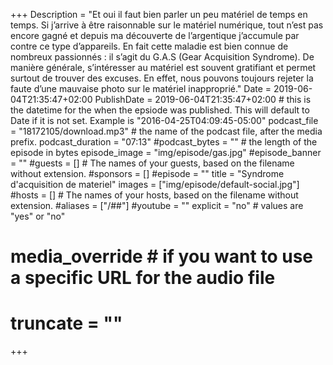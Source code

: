 +++
Description = "Et oui il faut bien parler un peu matériel de temps en temps. Si j’arrive à être raisonnable sur le matériel numérique, tout n’est pas encore gagné et depuis ma découverte de l’argentique j’accumule par contre ce type d’appareils. En fait cette maladie est bien connue de nombreux passionnés : il s’agit du G.A.S (Gear Acquisition Syndrome). De manière générale, s’intéresser au matériel est souvent gratifiant et permet surtout de trouver des excuses. En effet, nous pouvons toujours rejeter la faute d’une mauvaise photo sur le matériel inapproprié."
Date = 2019-06-04T21:35:47+02:00
PublishDate = 2019-06-04T21:35:47+02:00 # this is the datetime for the when the epsiode was published. This will default to Date if it is not set. Example is "2016-04-25T04:09:45-05:00"
podcast_file = "18172105/download.mp3" # the name of the podcast file, after the media prefix.
podcast_duration = "07:13"
#podcast_bytes = "" # the length of the episode in bytes
episode_image = "img/episode/gas.jpg"
#episode_banner = ""
#guests = [] # The names of your guests, based on the filename without extension.
#sponsors = []
#episode = ""
title = "Syndrome d'acquisition de materiel"
images = ["img/episode/default-social.jpg"]
#hosts = [] # The names of your hosts, based on the filename without extension.
#aliases = ["/##"]
#youtube = ""
explicit = "no" # values are "yes" or "no"
# media_override # if you want to use a specific URL for the audio file
# truncate = ""
+++
